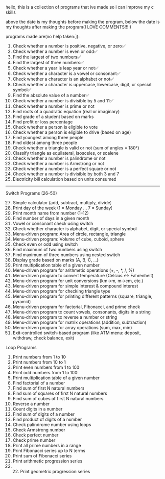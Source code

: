 hello, this is a collection of programs that ive made so i can improve my c skills

above the date is my thoughts before making the program, 
below the date is my thoughts after making the program(I LOVE COMMENTS!!!!)

programs made are(no help taken:]):

1.	Check whether a number is positive, negative, or zero✅
2.	Check whether a number is even or odd✅
3.	Find the largest of two numbers✅
4.	Find the largest of three numbers✅
5.	Check whether a year is leap year or not✅
6.	Check whether a character is a vowel or consonant✅
7.	Check whether a character is an alphabet or not✅
8.	Check whether a character is uppercase, lowercase, digit, or special symbol✅
9.	Find the absolute value of a number✅
10.	Check whether a number is divisible by 5 and 11✅
11.	Check whether a number is prime or not
12.	Find roots of a quadratic equation (real or imaginary)
13.	Find grade of a student based on marks
14.	Find profit or loss percentage
15.	Check whether a person is eligible to vote
16.	Check whether a person is eligible to drive (based on age)
17.	Find youngest among three people
18.	Find oldest among three people
19.	Check whether a triangle is valid or not (sum of angles = 180°)
20.	Classify triangle as equilateral, isosceles, or scalene
21.	Check whether a number is palindrome or not
22.	Check whether a number is Armstrong or not
23.	Check whether a number is a perfect square or not
24.	Check whether a number is divisible by both 3 and 7
25.	Electricity bill calculation based on units consumed
________________________________________


Switch Programs (26–50)


27.	Simple calculator (add, subtract, multiply, divide)
28.	Print day of the week (1 = Monday … 7 = Sunday)
29.	Print month name from number (1–12)
30.	Find number of days in a given month
31.	Vowel or consonant check using switch
32.	Check whether character is alphabet, digit, or special symbol
33.	Menu-driven program: Area of circle, rectangle, triangle
34.	Menu-driven program: Volume of cube, cuboid, sphere
35.	Check even or odd using switch
36.	Find maximum of two numbers using switch
37.	Find maximum of three numbers using nested switch
38.	Display grade based on marks (A, B, C, …)
39.	Print multiplication table of a given number
40.	Menu-driven program for arithmetic operations (+, -, *, /, %)
41.	Menu-driven program to convert temperature (Celsius ↔ Fahrenheit)
42.	Menu-driven program for unit conversions (km→m, m→cm, etc.)
43.	Menu-driven program for simple interest & compound interest
44.	Menu-driven program for checking triangle type
45.	Menu-driven program for printing different patterns (square, triangle, pyramid)
46.	Menu-driven program for factorial, Fibonacci, and prime check
47.	Menu-driven program to count vowels, consonants, digits in a string
48.	Menu-driven program to reverse a number or string
49.	Menu-driven program for matrix operations (addition, subtraction)
50.	Menu-driven program for array operations (sum, max, min)
51.	Exit-controlled switch-based program (like ATM menu: deposit, withdraw, check balance, exit)


Loop Programs


1.	Print numbers from 1 to 10
2.	Print numbers from 10 to 1
3.	Print even numbers from 1 to 100
4.	Print odd numbers from 1 to 100
5.	Print multiplication table of a given number
6.	Find factorial of a number
7.	Find sum of first N natural numbers
8.	Find sum of squares of first N natural numbers
9.	Find sum of cubes of first N natural numbers
10.	Reverse a number
11.	Count digits in a number
12.	Find sum of digits of a number
13.	Find product of digits of a number
14.	Check palindrome number using loops
15.	Check Armstrong number
16.	Check perfect number
17.	Check prime number
18.	Print all prime numbers in a range
19.	Print Fibonacci series up to N terms
20.	Print sum of Fibonacci series
21.	Print arithmetic progression series
22.	22.	Print geometric progression series
